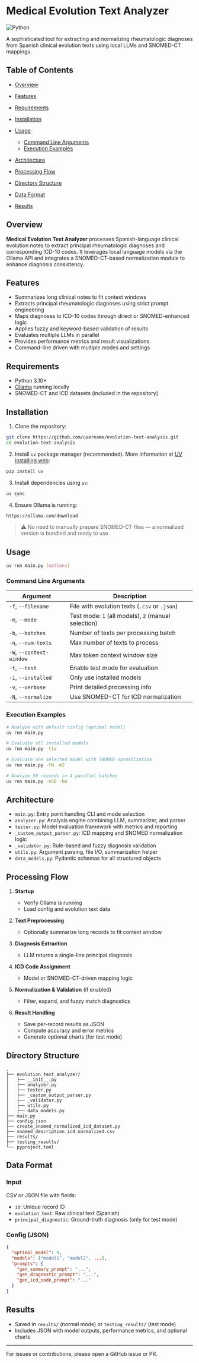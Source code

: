 # Medical Evolution Text Analyzer

![Python](https://img.shields.io/badge/Python-3.10%2B-brightgreen)

A sophisticated tool for extracting and normalizing rheumatologic diagnoses from Spanish clinical evolution texts using local LLMs and SNOMED-CT mappings.

## Table of Contents

* [Overview](#overview)
* [Features](#features)
* [Requirements](#requirements)
* [Installation](#installation)
* [Usage](#usage)

  * [Command Line Arguments](#command-line-arguments)
  * [Execution Examples](#execution-examples)
* [Architecture](#architecture)
* [Processing Flow](#processing-flow)
* [Directory Structure](#directory-structure)
* [Data Format](#data-format)
* [Results](#results)

## Overview

**Medical Evolution Text Analyzer** processes Spanish-language clinical evolution notes to extract principal rheumatologic diagnoses and corresponding ICD-10 codes. It leverages local language models via the Ollama API and integrates a SNOMED-CT-based normalization module to enhance diagnosis consistency.

## Features

* Summarizes long clinical notes to fit context windows
* Extracts principal rheumatologic diagnoses using strict prompt engineering
* Maps diagnoses to ICD-10 codes through direct or SNOMED-enhanced logic
* Applies fuzzy and keyword-based validation of results
* Evaluates multiple LLMs in parallel
* Provides performance metrics and result visualizations
* Command-line driven with multiple modes and settings

## Requirements

* Python 3.10+
* [Ollama](https://ollama.ai/) running locally
* SNOMED-CT and ICD datasets (included in the repository)

## Installation

1. Clone the repository:

```bash
git clone https://github.com/username/evolution-text-analysis.git
cd evolution-text-analysis
```

2. Install `uv` package manager (recommended). More information at [UV installing web](https://docs.astral.sh/uv/getting-started/installation/#__tabbed_1_2):

```bash
pip install uv
```

3. Install dependencies using `uv`:

```bash
uv sync
```

4. Ensure Ollama is running:

```bash
https://ollama.com/download
```

> ⚠️ No need to manually prepare SNOMED-CT files — a normalized version is bundled and ready to use.

## Usage

```bash
uv run main.py [options]
```

### Command Line Arguments

| Argument                 | Description                                         |
| ------------------------ | --------------------------------------------------- |
| `-f`, `--filename`       | File with evolution texts (`.csv` or `.json`)       |
| `-m`, `--mode`           | Test mode: `1` (all models), `2` (manual selection) |
| `-b`, `--batches`        | Number of texts per processing batch                |
| `-n`, `--num-texts`      | Max number of texts to process                      |
| `-W`, `--context-window` | Max token context window size                       |
| `-t`, `--test`           | Enable test mode for evaluation                     |
| `-i`, `--installed`      | Only use installed models                           |
| `-v`, `--verbose`        | Print detailed processing info                      |
| `-N`, `--normalize`      | Use SNOMED-CT for ICD normalization                 |

### Execution Examples

```bash
# Analyze with default config (optimal model)
uv run main.py

# Evaluate all installed models
uv run main.py -tiv

# Evaluate one selected model with SNOMED normalization
uv run main.py -tN -m2

# Analyze 50 records in 4 parallel batches
uv run main.py -n50 -b4
```

## Architecture

* `main.py`: Entry point handling CLI and mode selection
* `analyzer.py`: Analysis engine combining LLM, summarizer, and parser
* `tester.py`: Model evaluation framework with metrics and reporting
* `_custom_output_parser.py`: ICD mapping and SNOMED normalization logic
* `_validator.py`: Rule-based and fuzzy diagnosis validation
* `utils.py`: Argument parsing, file I/O, summarization helper
* `data_models.py`: Pydantic schemas for all structured objects

## Processing Flow

1. **Startup**

   * Verify Ollama is running
   * Load config and evolution text data

2. **Text Preprocessing**

   * Optionally summarize long records to fit context window

3. **Diagnosis Extraction**

   * LLM returns a single-line principal diagnosis

4. **ICD Code Assignment**

   * Model or SNOMED-CT-driven mapping logic

5. **Normalization & Validation** (if enabled)

   * Filter, expand, and fuzzy match diagnostics

6. **Result Handling**

   * Save per-record results as JSON
   * Compute accuracy and error metrics
   * Generate optional charts (for test mode)

## Directory Structure

```
.
├── evolution_text_analyzer/
│   ├── __init__.py
│   ├── analyzer.py
│   ├── tester.py
│   ├── _custom_output_parser.py
│   ├── _validator.py
│   ├── utils.py
│   ├── data_models.py
├── main.py
├── config.json
├── create_snomed_normalized_icd_dataset.py
├── snomed_description_icd_normalized.csv
├── results/
├── testing_results/
└── pyproject.toml
```

## Data Format

### Input

CSV or JSON file with fields:

* `id`: Unique record ID
* `evolution_text`: Raw clinical text (Spanish)
* `principal_diagnostic`: Ground-truth diagnosis (only for test mode)

### Config (JSON)

```json
{
  "optimal_model": 0,
  "models": ["model1", "model2", ...],
  "prompts": {
    "gen_summary_prompt": "...",
    "gen_diagnostic_prompt": "...",
    "gen_icd_code_prompt": "..."
  }
}
```

## Results

* Saved in `results/` (normal mode) or `testing_results/` (test mode)
* Includes JSON with model outputs, performance metrics, and optional charts

---

For issues or contributions, please open a GitHub issue or PR.
